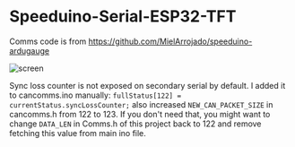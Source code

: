 # Speeduino-Serial-ESP32-TFT

Comms code is from https://github.com/MielArrojado/speeduino-ardugauge

![screen](https://user-images.githubusercontent.com/46295168/162586650-f39137a9-696a-4391-805e-a7798a732ed7.jpg)

Sync loss counter is not exposed on secondary serial by default. I added it to cancomms.ino manually: ```fullStatus[122] = currentStatus.syncLossCounter;``` also increased ```NEW_CAN_PACKET_SIZE``` in cancomms.h from 122 to 123. If you don't need that, you might want to change ```DATA_LEN``` in Comms.h of this project back to 122 and remove fetching this value from main ino file.
